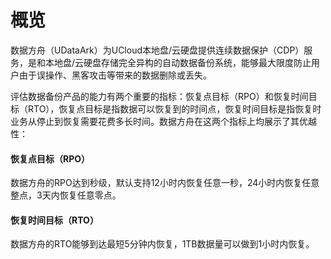 
# 概览


数据方舟（UDataArk）为UCloud本地盘/云硬盘提供连续数据保护（CDP）服务，是和本地盘/云硬盘存储完全异构的自动数据备份系统，能够最大限度防止用户由于误操作、黑客攻击等带来的数据删除或丢失。

评估数据备份产品的能力有两个重要的指标：恢复点目标（RPO）和恢复时间目标（RTO），恢复点目标是指数据可以恢复到的时间点，恢复时间目标是指恢复时业务从停止到恢复需要花费多长时间。数据方舟在这两个指标上均展示了其优越性：

#### 恢复点目标（RPO）

数据方舟的RPO达到秒级，默认支持12小时内恢复任意一秒，24小时内恢复任意整点，3天内恢复任意零点。

#### 恢复时间目标（RTO）

数据方舟的RTO能够到达最短5分钟内恢复，1TB数据量可以做到1小时内恢复。
